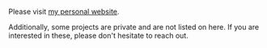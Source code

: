 Please visit [my personal website](https://jeremyyao.github.io/).

Additionally, some projects are private and are not listed on here. If you are interested in these, please don't hesitate to reach out. 
